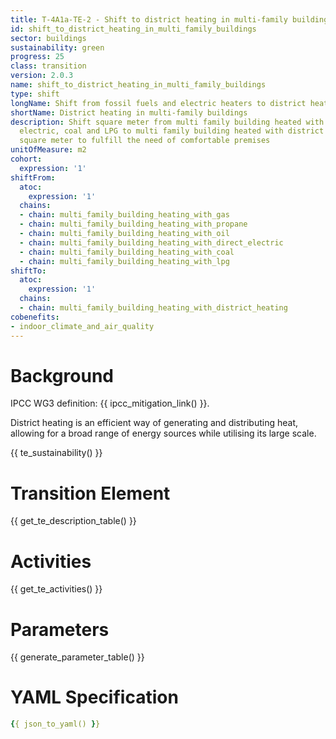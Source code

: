 ```yaml
---
title: T-4A1a-TE-2 - Shift to district heating in multi-family buildings
id: shift_to_district_heating_in_multi_family_buildings
sector: buildings
sustainability: green
progress: 25
class: transition
version: 2.0.3
name: shift_to_district_heating_in_multi_family_buildings
type: shift
longName: Shift from fossil fuels and electric heaters to district heating in multi-family
shortName: District heating in multi-family buildings
description: Shift square meter from multi family building heated with gas, oil, direct
  electric, coal and LPG to multi family building heated with district heating in
  square meter to fulfill the need of comfortable premises
unitOfMeasure: m2
cohort:
  expression: '1'
shiftFrom:
  atoc:
    expression: '1'
  chains:
  - chain: multi_family_building_heating_with_gas
  - chain: multi_family_building_heating_with_propane
  - chain: multi_family_building_heating_with_oil
  - chain: multi_family_building_heating_with_direct_electric
  - chain: multi_family_building_heating_with_coal
  - chain: multi_family_building_heating_with_lpg
shiftTo:
  atoc:
    expression: '1'
  chains:
  - chain: multi_family_building_heating_with_district_heating
cobenefits:
- indoor_climate_and_air_quality
---
```

# Background

IPCC WG3 definition: {{ ipcc_mitigation_link() }}.

District heating is an efficient way of generating and distributing heat, allowing for a broad range of energy sources while utilising its large scale.




{{ te_sustainability() }}

# Transition Element

{{ get_te_description_table() }}




# Activities

{{ get_te_activities() }}


# Parameters

{{ generate_parameter_table() }}


# YAML Specification

```yaml
{{ json_to_yaml() }}
```
